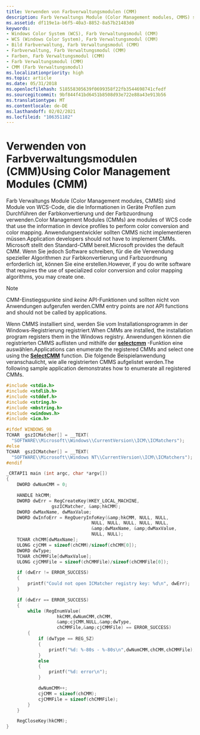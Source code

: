 ```yaml
---
title: Verwenden von Farbverwaltungsmodulen (CMM)
description: Farb Verwaltungs Module (Color Management modules, CMMS) sind Module von WCS-Code, die die Informationen in Geräte Profilen zum Durchführen der Farbkonvertierung und der Farbzuordnung verwenden.
ms.assetid: df119e1a-b6f5-40a3-8852-8a57b21483d0
keywords:
- Windows Color System (WCS), Farb Verwaltungsmodul (CMM)
- WCS (Windows Color System), Farb Verwaltungsmodul (CMM)
- Bild Farbverwaltung, Farb Verwaltungsmodul (CMM)
- Farbverwaltung, Farb Verwaltungsmodul (CMM)
- Farben, Farb Verwaltungsmodul (CMM)
- Farb Verwaltungsmodul (CMM)
- CMM (Farb Verwaltungsmodul)
ms.localizationpriority: high
ms.topic: article
ms.date: 05/31/2018
ms.openlocfilehash: 518558305639f0699358f22fb3544698741cfedf
ms.sourcegitcommit: 9bf844f41bd6451b8508d93e722e88a43e913b56
ms.translationtype: MT
ms.contentlocale: de-DE
ms.lasthandoff: 02/02/2021
ms.locfileid: "106351182"
---
```

# <a name="using-color-management-modules-cmm"></a><span data-ttu-id="29718-110">Verwenden von Farbverwaltungsmodulen (CMM)</span><span class="sxs-lookup"><span data-stu-id="29718-110">Using Color Management Modules (CMM)</span></span>

<span data-ttu-id="29718-111">Farb Verwaltungs Module (Color Management modules, CMMS) sind Module von WCS-Code, die die Informationen in Geräte Profilen zum Durchführen der Farbkonvertierung und der Farbzuordnung verwenden.</span><span class="sxs-lookup"><span data-stu-id="29718-111">Color Management Modules (CMMs) are modules of WCS code that use the information in device profiles to perform color conversion and color mapping.</span></span> <span data-ttu-id="29718-112">Anwendungsentwickler sollten CMMS nicht implementieren müssen.</span><span class="sxs-lookup"><span data-stu-id="29718-112">Application developers should not have to implement CMMs.</span></span> <span data-ttu-id="29718-113">Microsoft stellt den Standard-CMM bereit.</span><span class="sxs-lookup"><span data-stu-id="29718-113">Microsoft provides the default CMM.</span></span> <span data-ttu-id="29718-114">Wenn Sie jedoch Software schreiben, für die die Verwendung spezieller Algorithmen zur Farbkonvertierung und Farbzuordnung erforderlich ist, können Sie eine erstellen.</span><span class="sxs-lookup"><span data-stu-id="29718-114">However, if you do write software that requires the use of specialized color conversion and color mapping algorithms, you may create one.</span></span>

> [!Note]  
> <span data-ttu-id="29718-115">CMM-Einstiegspunkte sind *keine* API-Funktionen und sollten nicht von Anwendungen aufgerufen werden.</span><span class="sxs-lookup"><span data-stu-id="29718-115">CMM entry points are *not* API functions and should not be called by applications.</span></span>

 

<span data-ttu-id="29718-116">Wenn CMMS installiert sind, werden Sie vom Installationsprogramm in der Windows-Registrierung registriert.</span><span class="sxs-lookup"><span data-stu-id="29718-116">When CMMs are installed, the installation program registers them in the Windows registry.</span></span> <span data-ttu-id="29718-117">Anwendungen können die registrierten CMMS auflisten und mithilfe der [**selectcmm**](/windows/win32/api/icm/nf-icm-selectcmm) -Funktion eine auswählen.</span><span class="sxs-lookup"><span data-stu-id="29718-117">Applications can enumerate the registered CMMs and select one using the [**SelectCMM**](/windows/win32/api/icm/nf-icm-selectcmm) function.</span></span> <span data-ttu-id="29718-118">Die folgende Beispielanwendung veranschaulicht, wie alle registrierten CMMS aufgelistet werden.</span><span class="sxs-lookup"><span data-stu-id="29718-118">The following sample application demonstrates how to enumerate all registered CMMs.</span></span>


```C++
#include <stdio.h>
#include <stdlib.h>
#include <stddef.h>
#include <string.h>
#include <mbstring.h>
#include <windows.h>
#include <icm.h>

#ifdef WINDOWS_98
TCHAR  gszICMatcher[] = __TEXT(
  "SOFTWARE\\Microsoft\\Windows\\CurrentVersion\\ICM\\ICMatchers");
#else
TCHAR  gszICMatcher[] = __TEXT(
  "SOFTWARE\\Microsoft\\Windows NT\\CurrentVersion\\ICM\\ICMatchers");
#endif

_CRTAPI1 main (int argc, char *argv[])
{
    DWORD dwNumCMM = 0;

    HANDLE hkCMM;
    DWORD dwErr = RegCreateKey(HKEY_LOCAL_MACHINE,
                 gszICMatcher, &amp;hkCMM);
    DWORD dwMaxName, dwMaxValue;
    DWORD dwInfoErr = RegQueryInfoKey(&amp;hkCMM, NULL, NULL,
                                NULL, NULL, NULL, NULL, NULL,
                                &amp;dwMaxName, &amp;dwMaxValue,
                                NULL, NULL);
    TCHAR chCMM[dwMaxName];
    ULONG cjCMM = sizeof(chCMM)/sizeof(chCMM[0]);
    DWORD dwType;
    TCHAR chCMMFile[dwMaxValue];
    ULONG cjCMMFile = sizeof(chCMMFile)/sizeof(chCMMFile[0]);

    if (dwErr != ERROR_SUCCESS)
    {
        printf("Could not open ICMatcher registry key: %d\n", dwErr);
    }

    if (dwErr == ERROR_SUCCESS)
    {
        while (RegEnumValue(
                   hkCMM,dwNumCMM,chCMM,
                   &amp;cjCMM,NULL,&amp;dwType,
                   chCMMFile,&amp;cjCMMFile) == ERROR_SUCCESS)
        {
            if (dwType == REG_SZ)
            {
                printf("%d: %-80s - %-80s\n",dwNumCMM,chCMM,chCMMFile);
            }
            else
            {
                printf("%d: error\n");
            }

            dwNumCMM++;
            cjCMM = sizeof(chCMM);
            cjCMMFile = sizeof(chCMMFile);
        }
    }

    RegCloseKey(hkCMM);
}
```



 

 




